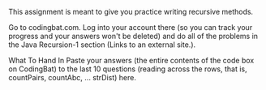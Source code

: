 This assignment is meant to give you practice writing recursive methods.

Go to codingbat.com. Log into your account there (so you can track your progress and your answers won't be deleted) and do all of the problems in the Java Recursion-1 section (Links to an external site.).

What To Hand In
Paste your answers (the entire contents of the code box on CodingBat) to the last 10 questions (reading across the rows, that is, countPairs, countAbc, ... strDist) here.
